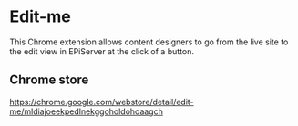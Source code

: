 # Edit-me

This Chrome extension allows content designers to go from the live site to the edit view in EPiServer at the click of a button.

## Chrome store

https://chrome.google.com/webstore/detail/edit-me/mldiajoeekpedlnekggoholdohoaagch
